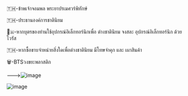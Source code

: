 🇹🇭-ข้าพเจ้าจอมพล พระยาปรเมศวร์พิทักษ์

🇹🇭-ประธานองค์การชาตินิยม

👀🇭-หากบุตรของท่านใช้อุปกรณ์อิเล็กทอร์นิกเพื่อ ต่างชาตินิยม จงสละ อุปกรณ์อิเล็กทอร์นิก ด้วยไวรัส

🇹🇭-หากซื้อขาบจำหน่ายสิ่งใดเพื่อต่างชาตินิยม มีโทษจำคุก และ เผาสินค้า

🗑️-BTSวงขยะพลาสติก

--->![image](https://user-images.githubusercontent.com/96361084/161515833-0e148287-cb6e-428f-88d3-e909b4eba073.png)

![image](https://user-images.githubusercontent.com/96361084/161516525-61134e3e-5bc5-419b-85db-ea30d27a77bb.png)



